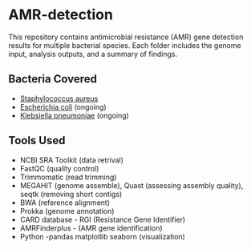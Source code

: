 
# AMR-detection

This repository contains antimicrobial resistance (AMR) gene detection results for multiple bacterial species.
Each folder includes the genome input, analysis outputs, and a summary of findings.

## Bacteria Covered

- [Staphylococcus aureus](./Staphylococcus_aureus) 
- [Escherichia coli](./Escherichia_coli) (ongoing)
- [Klebsiella pneumoniae](./Klebsiella_pneumoniae) (ongoing)

## Tools Used

- NCBI SRA Toolkit (data retrival)
- FastQC (quality control)
- Trimmomatic (read trimming)
- MEGAHIT (genome assemble), Quast (assessing assembly quality), seqtk (removing short contigs)
- BWA (reference alignment)
- Prokka (genome annotation)
- CARD database - RGI (Resistance Gene Identifier)
- AMRFinderplus - (AMR gene identification)
- Python -pandas matplotlib seaborn (visualization)
